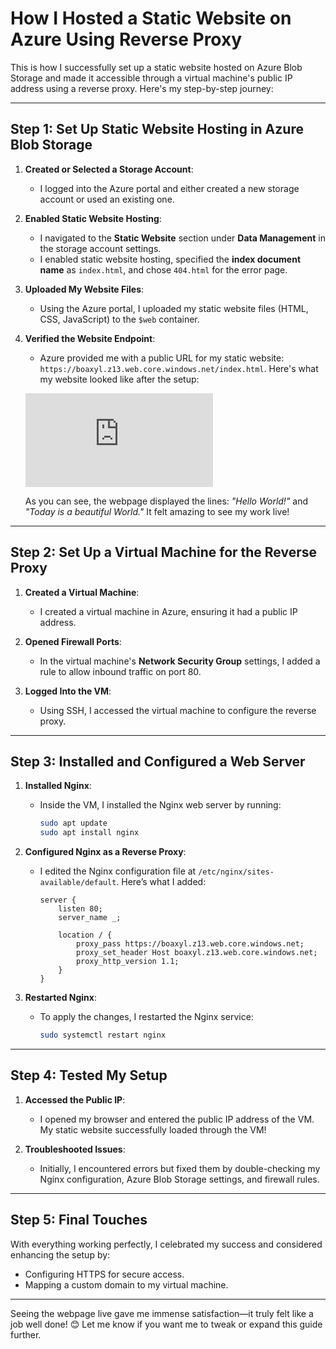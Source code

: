 # How I Hosted a Static Website on Azure Using Reverse Proxy

This is how I successfully set up a static website hosted on Azure Blob Storage and made it accessible through a virtual machine's public IP address using a reverse proxy. Here's my step-by-step journey:

---

## Step 1: Set Up Static Website Hosting in Azure Blob Storage

1. **Created or Selected a Storage Account**:
   - I logged into the Azure portal and either created a new storage account or used an existing one.

2. **Enabled Static Website Hosting**:
   - I navigated to the **Static Website** section under **Data Management** in the storage account settings.
   - I enabled static website hosting, specified the **index document name** as `index.html`, and chose `404.html` for the error page.

3. **Uploaded My Website Files**:
   - Using the Azure portal, I uploaded my static website files (HTML, CSS, JavaScript) to the `$web` container.

4. **Verified the Website Endpoint**:
   - Azure provided me with a public URL for my static website: `https://boaxyl.z13.web.core.windows.net/index.html`. Here's what my website looked like after the setup:

   ![Static Website Screenshot](https://boaxyl.z13.web.core.windows.net/index.html)

   As you can see, the webpage displayed the lines: _"Hello World!"_ and _"Today is a beautiful World."_ It felt amazing to see my work live!

---

## Step 2: Set Up a Virtual Machine for the Reverse Proxy

1. **Created a Virtual Machine**:
   - I created a virtual machine in Azure, ensuring it had a public IP address.

2. **Opened Firewall Ports**:
   - In the virtual machine's **Network Security Group** settings, I added a rule to allow inbound traffic on port 80.

3. **Logged Into the VM**:
   - Using SSH, I accessed the virtual machine to configure the reverse proxy.

---

## Step 3: Installed and Configured a Web Server

1. **Installed Nginx**:
   - Inside the VM, I installed the Nginx web server by running:
     ```bash
     sudo apt update
     sudo apt install nginx
     ```

2. **Configured Nginx as a Reverse Proxy**:
   - I edited the Nginx configuration file at `/etc/nginx/sites-available/default`. Here’s what I added:
     ```nginx
     server {
         listen 80;
         server_name _;

         location / {
             proxy_pass https://boaxyl.z13.web.core.windows.net;
             proxy_set_header Host boaxyl.z13.web.core.windows.net;
             proxy_http_version 1.1;
         }
     }
     ```

3. **Restarted Nginx**:
   - To apply the changes, I restarted the Nginx service:
     ```bash
     sudo systemctl restart nginx
     ```

---

## Step 4: Tested My Setup

1. **Accessed the Public IP**:
   - I opened my browser and entered the public IP address of the VM. My static website successfully loaded through the VM!

2. **Troubleshooted Issues**:
   - Initially, I encountered errors but fixed them by double-checking my Nginx configuration, Azure Blob Storage settings, and firewall rules.

---

## Step 5: Final Touches

With everything working perfectly, I celebrated my success and considered enhancing the setup by:
- Configuring HTTPS for secure access.
- Mapping a custom domain to my virtual machine.

---

Seeing the webpage live gave me immense satisfaction—it truly felt like a job well done! 😊 Let me know if you want me to tweak or expand this guide further.
